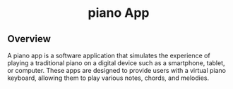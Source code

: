 <h1 align="center">piano App </h1>
  <h2>Overview</h2>
A piano app is a software application that simulates the experience of playing a traditional piano on a digital device such as a smartphone, tablet, or computer. These apps are designed to provide users with a virtual piano keyboard, allowing them to play various notes, chords, and melodies.
